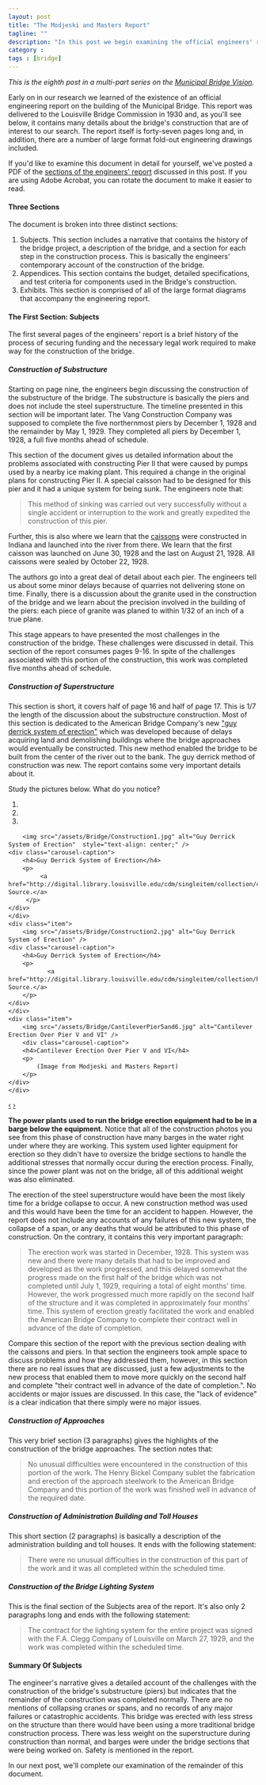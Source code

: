 ```yaml
---
layout: post
title: "The Modjeski and Masters Report"
tagline: ""
description: "In this post we begin examining the official engineers' report to the Municipal Bridge Commission"
category : 
tags : [bridge]
---
```

_This is the eighth post in a multi-part series on the <a href="/tags.html#bridge-ref">Municipal Bridge Vision</a>._

Early on in our research we learned of the existence of an official engineering report on the building of the Municipal Bridge.  This report was delivered to the Louisville Bridge Commission in 1930 and, as you'll see below, it contains many details about the bridge's construction that are of interest to our search.  The report itself is forty-seven pages long and, in addition, there are a number of large format fold-out engineering drawings included.  

<div class="alert alert-info">
    If you'd like to examine this document in detail for yourself, we've posted a PDF of the <a href="/assets/Bridge/EngineerReport1.pdf">sections of the engineers' report</a> discussed in this post.  If you are using Adobe Acrobat, you can rotate the document to make it easier to read.
</div>

#### Three Sections

The document is broken into three distinct sections:

1. Subjects.  This section includes a narrative that contains the history of the bridge project, a description of the bridge, and a section for each step in the construction process.  This is basically the engineers' contemporary account of the construction of the bridge.
2. Appendices.  This section contains the budget, detailed specifications, and test criteria for components used in the Bridge's construction.
3. Exhibits.  This section is comprised of all of the large format diagrams that accompany the engineering report.

#### The First Section: Subjects

The first several pages of the engineers' report is a brief history of the process of securing funding and the necessary legal work required to make way for the construction of the bridge.  

##### Construction of Substructure

Starting on page nine, the engineers begin discussing the construction of the substructure of the bridge.  The substructure is basically the piers and does not include the steel superstructure.  The timeline presented in this section will be important later.  The Vang Construction Company was supposed to complete the five northernmost piers by December 1, 1928 and the remainder by May 1, 1929.  They completed all piers by December 1, 1928, a full five months ahead of schedule.  

This section of the document gives us detailed information about the problems associated with constructing Pier II  that were caused by pumps used by a nearby ice making plant.  This required a change in the original plans for constructing Pier II.  A special caisson had to be designed for this pier and it had a unique system for being sunk.  The engineers note that:

> This method of sinking was carried out very successfully without a single accident or interruption to the work and greatly expedited the construction of this pier.

Further, this is also where we learn that the <a href="http://en.wikipedia.org/wiki/Caisson_(engineering)">caissons</a> were constructed in Indiana and launched into the river from there.  We learn that the first caisson was launched on June 30, 1928 and the last on August 21, 1928.  All caissons were sealed by October 22, 1928.  

The authors go into a great deal of detail about each pier.  The engineers tell us about some minor delays because of quarries not delivering stone on time.  Finally, there is a discussion about the granite used in the construction of the bridge and we learn about the precision involved in the building of the piers: each piece of granite was planed to within 1/32 of an inch of a true plane.  

This stage appears to have presented the most challenges in the construction of the bridge.  These challenges were discussed in detail.  This section of the report consumes pages 9-16.  In spite of the challenges associated with this portion of the construction, this work was completed five months ahead of schedule.

#####  Construction of Superstructure

This section is short, it covers half of page 16 and half of page 17.  This is 1/7 the length of the discussion about the substructure construction.  Most of this section is dedicated to the American Bridge Company's new ["guy derrick system of erection"](http://pdfhost.focus.nps.gov/docs/NRHP/Text/84001578.pdf) which was developed because of delays acquiring land and demolishing buildings where the bridge approaches would eventually be constructed.  This new method enabled the bridge to be built from the center of the river out to the bank.  The guy derrick method of construction was new. The report contains some very important details about it.

Study the pictures below.  What do you notice?

<div id="myCarousel" class="carousel slide" data-interval="false">
  <ol class="carousel-indicators">
    <li data-target="#myCarousel" data-slide-to="0" class="active"></li>
    <li data-target="#myCarousel" data-slide-to="1"></li>
    <li data-target="#myCarousel" data-slide-to="2"></li>
  </ol>
  <div class="carousel-inner">
    <div class="active item">
    
        <img src="/assets/Bridge/Construction1.jpg" alt="Guy Derrick System of Erection"  style="text-align: center;" />
	<div class="carousel-caption">
	    <h4>Guy Derrick System of Erection</h4>
	    <p>
	         <a href="http://digital.library.louisville.edu/cdm/singleitem/collection/cs/id/1055/rec/7">Image Source.</a>
	     </p>
	</div> 
    </div>
    <div class="item">
        <img src="/assets/Bridge/Construction2.jpg" alt="Guy Derrick System of Erection" />
	<div class="carousel-caption">
	    <h4>Guy Derrick System of Erection</h4>
	    <p>
	           <a href="http://digital.library.louisville.edu/cdm/singleitem/collection/heraldpost/id/118/rec/15">Image Source.</a>
	    </p>
	</div>    
    </div>
    <div class="item">
        <img src="/assets/Bridge/CantileverPier5and6.jpg" alt="Cantilever Erection Over Pier V and VI" />
    	<div class="carousel-caption">
	    <h4>Cantilever Erection Over Pier V and VI</h4>
	    <p>
	        (Image from Modjeski and Masters Report)
	    </p>
	</div>
    </div>
  </div>
  <a class="carousel-control left" href="#myCarousel" data-slide="prev">&lsaquo;</a>
  <a class="carousel-control right" href="#myCarousel" data-slide="next">&rsaquo;</a>
</div>

 **The power plants used to run the bridge erection equipment had to be in a barge below the equipment.** Notice that all of the construction photos you see from this phase of construction have many barges in the water right under where they are working.  This system used lighter equipment for erection so they didn't have to oversize the bridge sections to handle the additional stresses that normally occur during the erection process.  Finally, since the power plant was not on the bridge, all of this additional weight was also eliminated.  

The erection of the steel superstructure would have been the most likely time for a bridge collapse to occur.  A new construction method was used and this would have been the time for an accident to happen.  However, the report does not include any accounts of any failures of this new system, the collapse of a span, or any deaths that would be attributed to this phase of construction.  On the contrary, it contains this very important paragraph:

> The erection work was started in December, 1928.  This system was new and there were many details that had to be improved and developed as the work progressed, and this delayed somewhat the progress made on the first half of the bridge which was not completed until July 1, 1929, requiring a total of eight months' time.  However, the work progressed much more rapidly on the second half of the structure and it was completed in approximately four months' time.  This system of erection greatly facilitated the work and enabled the American Bridge Company to complete their contract well in advance of the date of completion.

Compare this section of the report with the previous section dealing with the caissons and piers.  In that section the engineers took ample space to discuss problems and how they addressed them, however, in this section there are no real issues that are discussed, just a few adjustments to the new process that enabled them to move more quickly on the second half and complete "their contract well in advance of the date of completion.".  No accidents or major issues are discussed.  In this case, the "lack of evidence" is a clear indication that there simply were no major issues.

##### Construction of Approaches

This very brief section (3 paragraphs) gives the highlights of the construction of the bridge approaches.  The section notes that:

> No unusual difficulties were encountered in the construction of this portion of the work.  The Henry Bickel Company sublet the fabrication and erection of the approach steelwork to the American Bridge Company and this portion of the work was finished well in advance of the required date.  

##### Construction of Administration Building and Toll Houses

This short section (2 paragraphs) is basically a description of the administration building and toll houses.   It ends with the following statement:

> There were no unusual difficulties in the construction of this part of the work and it was all completed within the scheduled time.

##### Construction of the Bridge Lighting System

This is the final section of the Subjects area of the report.  It's also only 2 paragraphs long and ends with the following statement: 

> The contract for the lighting system for the entire project was signed with the F.A. Clegg Company of Louisville on March 27, 1929, and the work was completed within the scheduled time.

#### Summary Of Subjects

The engineer's narrative gives a detailed account of the challenges with the construction of the bridge's substructure (piers) but indicates that the remainder of the construction was completed normally.  There are no mentions of collapsing cranes or spans, and no records of any major failures or catastrophic accidents.  This bridge was erected with less stress on the structure than there would have been using a more traditional bridge construction process.  There was less weight on the superstructure during construction than normal, and barges were under the bridge sections that were being worked on.  Safety is mentioned in the report.  

In our next post, we'll complete our examination of the remainder of this document.


